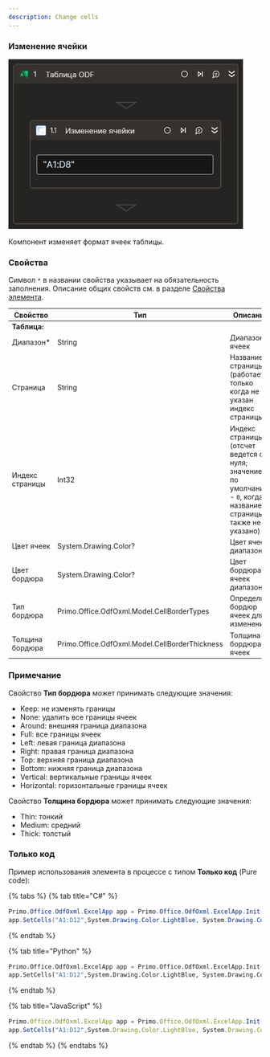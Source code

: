 ```yaml
---
description: Change cells
---
```

### Изменение ячейки

![](../../../../resources/activities/basic/odf/table/odftable-changecell.png)

Компонент изменяет формат ячеек таблицы.

### Свойства
Символ `*` в названии свойства указывает на обязательность заполнения. Описание общих свойств см. в разделе [Свойства элемента](https://docs.primo-rpa.ru/primo-rpa/primo-studio/process/elements#svoistva-elementa).

| Свойство     | Тип    | Описание                                  | Пример          |
| ------------ | ------ | ----------------------------------------- | --------------- |
| **Таблица:** | | | |
| Диапазон* | String | Диапазон ячеек | `"A1:D12"` |
| Страница | String | Название страницы (работает только когда не указан индекс страницы) | `"Лист 1"` |
| Индекс страницы | Int32 | Индекс страницы (отсчет ведется с нуля; значение по умолчанию - `0`, когда название страницы также не указано)| `1` |
| Цвет ячеек | Sуstem.Drawing.Color? | Цвет ячеек диапазона | `System.Drawing.Color.LightBlue` |
| Цвет бордюра | Sуstem.Drawing.Color? | Цвет бордюра ячеек диапазона | `System.Drawing.Color.Black` |
| Тип бордюра | Primo.Office.OdfOxml.Model.CellBorderTypes | Определяет бордюр ячеек для изменения | `Primo.Office.OdfOxml.Model.CellBorderTypes.Around` |
| Толщина бордюра | Primo.Office.OdfOxml.Model.CellBorderThickness | Толщина бордюра ячеек | `Primo.Office.OdfOxml.Model.CellBorderThickness.Medium`|
### Примечание
Свойство **Тип бордюра** может принимать следующие значения:<br>

- Keep: не изменять границы
- None: удалить все границы ячеек
- Around: внешняя граница диапазона
- Full: все границы ячеек
- Left: левая граница диапазона
- Right: правая граница диапазона
- Top: верхняя граница диапазона
- Bottom: нижняя граница диапазона
- Vertical: вертикальные границы ячеек       
- Horizontal: горизонтальные границы ячеек

Свойство **Толщина бордюра** может принимать следующие значения:<br>
- Thin: тонкий
- Medium: средний
- Thick: толстый

### Только код
Пример использования элемента в процессе с типом **Только код** (Pure code):

{% tabs %}
{% tab title="C#" %}
```csharp
Primo.Office.OdfOxml.ExcelApp app = Primo.Office.OdfOxml.ExcelApp.Init(wf, [file]);
app.SetCells("A1:D12",System.Drawing.Color.LightBlue, System.Drawing.Color.Black, Model.CellBorderThickness.Medium, Model.CellBorderTypes.Around, [sheet], [sheetIdx]);
```
{% endtab %}

{% tab title="Python" %}
```python
Primo.Office.OdfOxml.ExcelApp app = Primo.Office.OdfOxml.ExcelApp.Init(wf, [file])
app.SetCells("A1:D12",System.Drawing.Color.LightBlue, System.Drawing.Color.Black, Model.CellBorderThickness.Medium, Model.CellBorderTypes.Around, [sheet], [sheetIdx])
```
{% endtab %}

{% tab title="JavaScript" %}
```javascript
Primo.Office.OdfOxml.ExcelApp app = Primo.Office.OdfOxml.ExcelApp.Init(wf, [file]);
app.SetCells("A1:D12",System.Drawing.Color.LightBlue, System.Drawing.Color.Black, Model.CellBorderThickness.Medium, Model.CellBorderTypes.Around, [sheet], [sheetIdx]);
```
{% endtab %}
{% endtabs %}
